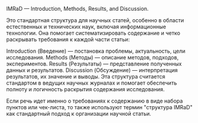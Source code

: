 IMRaD — Introduction, Methods, Results, and Discussion.

Это стандартная структура для научных статей, особенно в области естественных и технических наук, включая информационные технологии. Она помогает систематизировать содержание и четко раскрывать требования к каждой части статьи:

Introduction (Введение) — постановка проблемы, актуальность, цели исследования.
Methods (Методы) — описание методов, подходов, экспериментов.
Results (Результаты) — представление полученных данных и результатов.
Discussion (Обсуждение) — интерпретация результатов, их значение и выводы.
Эта структура считается стандартом в ведущих научных журналах и помогает обеспечить полноту и логичность раскрытия содержания исследования.

Если речь идет именно о требованиях к содержанию в виде набора пунктов или чек-листа, то также используют термин "структура IMRaD" как стандартный подход к организации научной статьи.